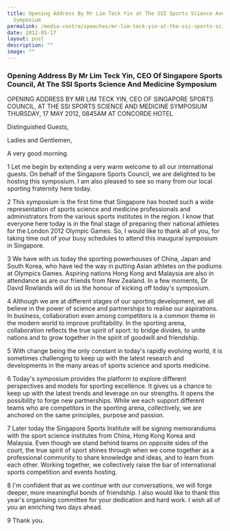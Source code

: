 ```yaml
---
title: Opening Address By Mr Lim Teck Yin at The SSI Sports Science And Medicine
  Symposium
permalink: /media-centre/speeches/mr-lim-teck-yin-at-the-ssi-sports-science-and-medicine-symposium/
date: 2012-05-17
layout: post
description: ""
image: ""
---
```

### **Opening Address By Mr Lim Teck Yin, CEO Of Singapore Sports Council, At The SSI Sports Science And Medicine Symposium**

OPENING ADDRESS BY MR LIM TECK YIN, CEO OF SINGAPORE SPORTS COUNCIL, AT THE SSI SPORTS SCIENCE AND MEDICINE SYMPOSIUM
THURSDAY, 17 MAY 2012, 0845AM AT CONCORDE HOTEL

Distinguished Guests,

Ladies and Gentlemen,

A very good morning.

1 Let me begin by extending a very warm welcome to all our international guests. On behalf of the Singapore Sports Council, we are delighted to be hosting this symposium. I am also pleased to see so many from our local sporting fraternity here today.

2 This symposium is the first time that Singapore has hosted such a wide representation of sports science and medicine professionals and administrators from the various sports institutes in the region. I know that everyone here today is in the final stage of preparing their national athletes for the London 2012 Olympic Games. So, I would like to thank all of you, for taking time out of your busy schedules to attend this inaugural symposium in Singapore.

3 We have with us today the sporting powerhouses of China, Japan and South Korea, who have led the way in putting Asian athletes on the podiums at Olympics Games. Aspiring nations Hong Kong and Malaysia are also in attendance as are our friends from New Zealand. In a few moments, Dr David Rowlands will do us the honour of kicking off today's symposium.

4 Although we are at different stages of our sporting development, we all believe in the power of science and partnerships to realise our aspirations. In business, collaboration even among competitors is a common theme in the modern world to improve profitability. In the sporting arena, collaboration reflects the true spirit of sport: to bridge divides, to unite nations and to grow together in the spirit of goodwill and friendship.

5 With change being the only constant in today's rapidly evolving world, it is sometimes challenging to keep up with the latest research and developments in the many areas of sports science and sports medicine.

6 Today's symposium provides the platform to explore different perspectives and models for sporting excellence. It gives us a chance to keep up with the latest trends and leverage on our strengths. It opens the possibility to forge new partnerships. While we each support different teams who are competitors in the sporting arena, collectively, we are anchored on the same principles, purpose and passion.

7 Later today the Singapore Sports Institute will be signing memorandums with the sport science institutes from China, Hong Kong Korea and Malaysia. Even though we stand behind teams on opposite sides of the court, the true spirit of sport shines through when we come together as a professional community to share knowledge and ideas, and to learn from each other. Working together, we collectively raise the bar of international sports competition and events hosting.

8 I'm confident that as we continue with our conversations, we will forge deeper, more meaningful bonds of friendship. I also would like to thank this year's organising committee for your dedication and hard work. I wish all of you an enriching two days ahead.

9 Thank you.